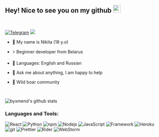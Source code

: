 ## **Hey! Nice to see you on my github** <img src="https://media.giphy.com/media/hvRJCLFzcasrR4ia7z/giphy.gif" width="25px">

<br />

[![Telegram](https://img.shields.io/badge/-Telegram-blue)](https://t.me/byxmend)
![](https://visitor-badge.glitch.me/badge?page_id=byxmend.byxmend)

- 🌱 My name is Nikita (18 y.o)

- ⚡ Beginner developer from Belarus   

- 👅 Languages: English and Russian

- 🐲 Ask me about anything, I am happy to help

- 🐗 Wild boar community

<br />

![byxmend's github stats](https://bad-apple-github-readme.vercel.app/api?show_bg=1&username=byxmend)

### **Languages and Tools:**

<p>
<img alt="React" src="https://img.shields.io/badge/-React-45b8d8?style=flat-square&logo=react&logoColor=white" />
<img alt="Python" src="https://img.shields.io/badge/-Python-1861B4?style=flat-square&logo=python&logoColor=white" />
<img alt="npm" src="https://img.shields.io/badge/-NPM-CB3837?style=flat-square&logo=npm&logoColor=white" />
<img alt="Nodejs" src="https://img.shields.io/badge/-Nodejs-43853d?style=flat-square&logo=Node.js&logoColor=white" />
<img alt="JavaScript" src="https://img.shields.io/badge/-JavaScript-yellow?style=flat-square&logo=javascript&logoColor=white" />
<img alt="Framework" src="https://img.shields.io/badge/-Framework-green?style=flat-square&logo=.Net&logoColor=white" />
<img alt="Heroku" src="https://img.shields.io/badge/-Heroku-430098?style=flat-square&logo=heroku&logoColor=white" />
<img alt="git" src="https://img.shields.io/badge/-Git-F05032?style=flat-square&logo=git&logoColor=white" />
<img alt="Prettier" src="https://img.shields.io/badge/-Prettier-F7B93E?style=flat-square&logo=prettier&logoColor=white" />
<img alt="Rider" src="https://img.shields.io/badge/-Rider-B4188B?style=flat-square&logo=rider&logoColor=white" />
<img alt="WebStorm" src="https://img.shields.io/badge/-WebStorm-85B418?style=flat-square&logo=webstorm&logoColor=white" />
</p>
